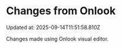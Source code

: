 # Changes from Onlook

Updated at: 2025-09-14T11:51:58.810Z

Changes made using Onlook visual editor.
